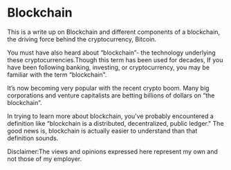 # Blockchain
This is a write up on Blockchain and different components of a blockchain, the driving force behind the cryptocurrency, Bitcoin.

You must have also heard about “blockchain”- the technology underlying these cryptocurrencies.Though this term has been used for decades,
If you have been following banking, investing, or cryptocurrency, you may be familiar with the term “blockchain".

It’s now becoming very popular with the recent crypto boom. Many big corporations and venture capitalists are betting billions of
dollars on “the blockchain”.

In trying to learn more about blockchain, you've probably encountered a definition like “blockchain is a distributed, decentralized, 
public ledger." The good news is, blockchain is actually easier to understand than that definition sounds.


Disclaimer:The views and opinions expressed here represent my own and not those of my employer.
